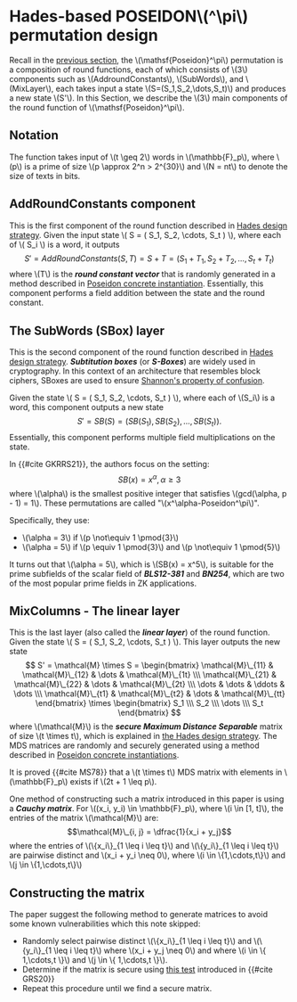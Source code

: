 # Hades-based POSEIDON\\(^\pi\\) permutation design

Recall in the [previous section](./hades-design-strategy.md), the \\(\mathsf{Poseidon}^\pi\\) permutation is a composition of round functions, each of which consists of \\(3\\) components such as \\(AddroundConstants\\), \\(SubWords\\), and \\(MixLayer\\), each takes input a state \\(S=(S_1,S_2,\dots,S_t)\\) and produces a new state \\(S'\\). In this Section, we describe the \\(3\\) main components of the round function of \\(\mathsf{Poseidon}^\pi\\).

## Notation
The function takes input of \\(t \geq 2\\) words in \\(\mathbb{F}_p\\), where \\(p\\) is a prime of size \\(p \approx 2^n > 2^{30}\\) and \\(N = nt\\) to denote the size of texts in bits.

## AddRoundConstants component

This is the first component of the round function described in [Hades design strategy](./hades-design-strategy.md). Given the input state \\( S = ( S_1, S_2, \cdots, S_t ) \\), where each of \\( S_i \\) is a word, it outputs $$ S' = AddRoundConstants(S, T) = S + T = ( S_1 + T_1, S_2 + T_2, \dots, S_t + T_t ) $$ where \\(T\\) is the ***round constant vector*** that is randomly generated in a method described in [Poseidon concrete instantiation](./concrete-poseidon-instantiation.md). Essentially, this component performs a field addition between the state and the round constant.

## The SubWords (SBox) layer

This is the second component of the round function described in [Hades design strategy](./hades-design-strategy.md). ***Subtitution boxes*** (or ***S-Boxes***) are widely used in cryptography. In this context of an architecture that resembles block ciphers, SBoxes are used to ensure [Shannon's property of confusion](https://en.wikipedia.org/wiki/Confusion_and_diffusion).

Given the state \\( S = ( S_1, S_2, \cdots, S_t ) \\), where each of \\(S_i\\) is a word, this component outputs a new state $$ S' = SB(S) =  ( SB(S_1), SB(S_2), \dots, SB(S_t) ).$$ Essentially, this component performs multiple field multiplications on the state.

In {{#cite GKRRS21}}, the authors focus on the setting: $$SB(x) = x^\alpha, \alpha \geq 3$$ where \\(\alpha\\) is the smallest positive integer that satisfies \\(gcd(\alpha, p - 1) = 1\\). These permutations are called "\\(x^\alpha-Poseidon^\pi\\)".

Specifically, they use:
+ \\(\alpha = 3\\) if \\(p \not\equiv 1 \pmod{3}\\)
+ \\(\alpha = 5\\) if \\(p \equiv 1 \pmod{3}\\) and \\(p \not\equiv 1 \pmod{5}\\)

It turns out that \\(\alpha = 5\\), which is \\(SB(x) = x^5\\), is suitable for the prime subfields of the scalar field of ***BLS12-381*** and ***BN254***, which are two of the most popular prime fields in ZK applications.

## MixColumns - The linear layer

This is the last layer (also called the ***linear layer***) of the round function. Given the state \\( S = ( S_1, S_2, \cdots, S_t ) \\). This layer outputs the new state
$$ S' = \mathcal{M} \times S =
\begin{bmatrix} 
    \mathcal{M}\_{11} & \mathcal{M}\_{12} & \dots & \mathcal{M}\_{1t} \\\ 
    \mathcal{M}\_{21} & \mathcal{M}\_{22} & \dots & \mathcal{M}\_{2t} \\\ 
    \dots & \dots & \ddots & \dots \\\ 
    \mathcal{M}\_{t1} & \mathcal{M}\_{t2} & \dots & \mathcal{M}\_{tt} 
\end{bmatrix} \times \begin{bmatrix}
    S_1 \\\ S_2 \\\ \dots \\\ S_t
\end{bmatrix} $$ 
where \\(\mathcal{M}\\) is the ***secure Maximum Distance Separable*** matrix of size \\(t \times t\\), which is explained in [the Hades design strategy](./hades-design-strategy.md). The MDS matrices are randomly and securely generated using a method described in [Poseidon concrete instantiations](./concrete-poseidon-instantiation.md).

It is proved {{#cite MS78}} that a \\(t \times t\\) MDS matrix with elements in \\(\mathbb{F}_p\\) exists if \\(2t + 1 \leq p\\).

One method of constructing such a matrix introduced in this paper is using a ***Cauchy matrix***. For \\((x_i, y_i) \in \mathbb{F}\_p\\), where \\(i \in [1, t]\\), the entries of the matrix \\(\mathcal{M}\\) are: $$\mathcal{M}\_{i, j} = \dfrac{1}{x_i + y_j}$$ where the entries of \\(\\{x_i\\}\_{1 \leq i \leq t}\\) and \\(\\{y_i\\}\_{1 \leq i \leq t}\\) are pairwise distinct and \\(x_i + y_i \neq 0\\), where \\(i \in \\{1,\cdots,t\\}\\) and \\(j \in \\{1,\cdots,t\\}\\)

## Constructing the matrix
The paper suggest the following method to generate matrices to avoid some known vulnerabilities which this note skipped:
+ Randomly select pairwise distinct \\(\\{x_i\\}\_{1 \leq i \leq t}\\) and \\(\\{y_i\\}\_{1 \leq i \leq t}\\) where \\(x_i + y_j \neq 0\\) and where \\(i \in \\{ 1,\cdots,t \\}\\) and \\(j \in \\{ 1,\cdots,t \\}\\).
+ Determine if the matrix is secure using [this test](https://extgit.iaik.tugraz.at/krypto/linear-layer-tool) introduced in {{#cite GRS20}}
+ Repeat this procedure until we find a secure matrix.
